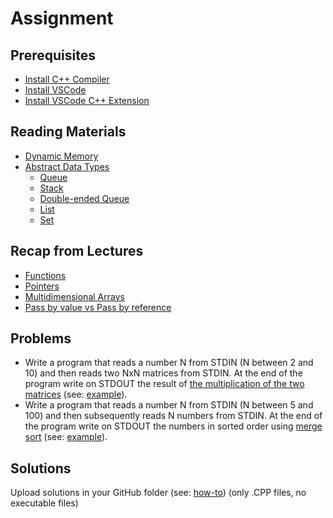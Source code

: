 # Assignment

## Prerequisites
- [Install C++ Compiler](https://code.visualstudio.com/docs/languages/cpp#_install-a-compiler)
- [Install VSCode](https://code.visualstudio.com/download)
- [Install VSCode C++ Extension](https://code.visualstudio.com/docs/languages/cpp#_install-the-extension)

## Reading Materials
- [Dynamic Memory](https://www.cplusplus.com/doc/tutorial/dynamic/)
- [Abstract Data Types](https://en.wikipedia.org/wiki/Abstract_data_type)
  - [Queue](https://en.wikipedia.org/wiki/Queue_(abstract_data_type))
  - [Stack](https://en.wikipedia.org/wiki/Stack_(abstract_data_type))
  - [Double-ended Queue](https://en.wikipedia.org/wiki/Double-ended_queue)
  - [List](https://en.wikipedia.org/wiki/List_(abstract_data_type))
  - [Set](https://en.wikipedia.org/wiki/Set_(abstract_data_type))

## Recap from Lectures
- [Functions](https://www.cplusplus.com/doc/tutorial/functions/)
- [Pointers](https://www.cplusplus.com/doc/tutorial/pointers/)
- [Multidimensional Arrays](https://www.cplusplus.com/doc/tutorial/arrays/#multidimensional)
- [Pass by value vs Pass by reference](https://www.cplusplus.com/doc/tutorial/functions/#reference)

## Problems

- Write a program that reads a number N from STDIN (N between 2 and 10) and then reads two NxN matrices from STDIN. At the end of the program write on STDOUT the result of [the multiplication of the two matrices](https://en.wikipedia.org/wiki/Matrix_multiplication) (see: [example](https://github.com/triffon/ip-2021-22/blob/master/exercises/7/Week-7/Examples/MatrixMultiplicationExample.cpp)).
- Write a program that reads a number N from STDIN (N between 5 and 100) and then subsequently reads N numbers from STDIN. At the end of the program write on STDOUT the numbers in sorted order using [merge sort](https://en.wikipedia.org/wiki/Merge_sort) (see: [example](https://github.com/triffon/ip-2021-22/blob/master/exercises/7/Week-7/Examples/MergeSortExample.cpp)).

## Solutions
Upload solutions in your GitHub folder (see: [how-to](https://www.atlassian.com/git/tutorials/saving-changes/git-commit)) (only .CPP files, no executable files)
